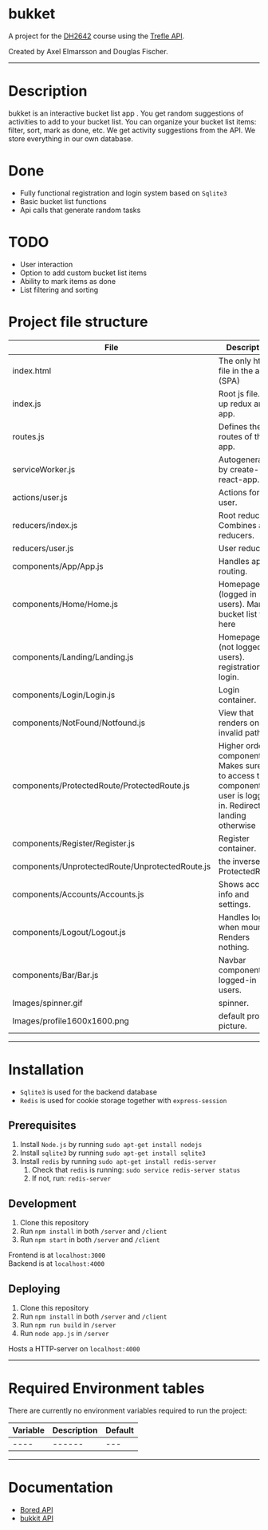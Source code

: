 # bukket
A project for the [DH2642](https://www.kth.se/student/kurser/kurs/DH2642) course using the [Trefle API](https://trefle.io/).

Created by Axel Elmarsson and Douglas Fischer.

---
# Description
bukket is an interactive bucket list app . You get random suggestions of activities to add to your bucket list. You can organize your bucket list items: filter, sort, mark as done, etc. We get activity suggestions from the API. We store everything in our own database.

# Done
* Fully functional registration and login system based on `Sqlite3`
* Basic bucket list functions
* Api calls that generate random tasks

# TODO
* User interaction
* Option to add custom bucket list items
* Ability to mark items as done
* List filtering and sorting

# Project file structure

| File              						      | Description                           |
|-------------------------------------------------|---------------------------------------|
| index.html            						  | The only html file in the app. (SPA)  |
| index.js           			  				  | Root js file. Sets up redux and app.  |
| routes.js           			 				  | Defines the routes of the app.        |
| serviceWorker.js     							  | Autogenerated by create-react-app.    |
| actions/user.js      						      | Actions for user.                     |
| reducers/index.js     						  | Root reducer. Combines all reducers.  |
| reducers/user.js      						  | User reducer.                         |
| components/App/App.js 						  | Handles app routing.                  |
| components/Home/Home.js 						  | Homepage. (logged in users). Manage bucket list from here                    |
| components/Landing/Landing.js 				  | Homepage. (not logged in users). registration and login.                    |
| components/Login/Login.js						  | Login container.                     |
| components/NotFound/Notfound.js 				  | View that renders on invalid path.                     |
| components/ProtectedRoute/ProtectedRoute.js 	  | Higher order component. Makes sure that to access the component, the user is logged in. Redirects to landing otherwise                    |
| components/Register/Register.js 				  | Register container.                     |
| components/UnprotectedRoute/UnprotectedRoute.js | the inverse of ProtectedRoute.                     |
| components/Accounts/Accounts.js 				  | Shows account info and settings.                     |
| components/Logout/Logout.js 					  | Handles logout when mounted. Renders nothing.                     |
| components/Bar/Bar.js				 			  | Navbar component for logged-in users.                     |
| Images/spinner.gif 							  | spinner.                     |
| Images/profile1600x1600.png 				      | default profile picture.                     |







---
# Installation
* `Sqlite3` is used for the backend database
* `Redis` is used for cookie storage together with `express-session`

## Prerequisites
1. Install `Node.js` by running `sudo apt-get install nodejs`
2. Install `sqlite3` by running `sudo apt-get install sqlite3`
3. Install `redis` by running `sudo apt-get install redis-server`
   1. Check that `redis` is running: `sudo service redis-server status`
   2. If not, run: `redis-server`

## Development
1. Clone this repository
2. Run `npm install` in both `/server` and `/client`
3. Run `npm start` in both `/server` and `/client`

Frontend is at `localhost:3000`<br>
Backend is at `localhost:4000`

## Deploying
1. Clone this repository
2. Run `npm install` in both `/server` and `/client`
3. Run `npm run build` in `/server`
3. Run `node app.js` in `/server`

Hosts a HTTP-server on `localhost:4000`<br>

---
# Required Environment tables
There are currently no environment variables required to run the project:

| Variable              | Description                           | Default                       |
|-----------------------|---------------------------------------|-------------------------------|
| ----                  | ------                                | ---                           |
---
# Documentation
* [Bored API](https://www.boredapi.com/)
* [bukkit API](/server/api.md)
